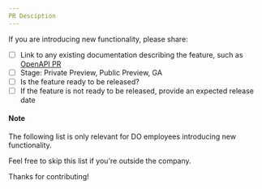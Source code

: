 ```yaml
---
PR Desciption
---
```


If you are introducing new functionality, please share:

- [ ] Link to any existing documentation describing the feature, such as [OpenAPI PR](https://github.com/digitalocean/openapi)
- [ ] Stage: Private Preview, Public Preview, GA
- [ ] Is the feature ready to be released?
- [ ] If the feature is not ready to be released, provide an expected release date

#### Note

The following list is only relevant for DO employees introducing new functionality.

Feel free to skip this list if you're outside the company.

Thanks for contributing!
